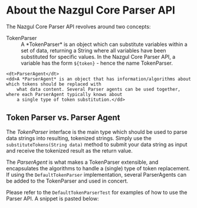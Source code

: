 # About the Nazgul Core Parser API

The Nazgul Core Parser API revolves around two concepts:

<dl>
    <dt>TokenParser</dt>
    <dd>A *TokenParser* is an object which can substitute variables within a set of data, returning a String
        where all variables have been substituted for specific values. In the Nazgul Core Parser API, a variable
        has the form <code>${token}</code> - hence the name TokenParser.</dd>

    <dt>ParserAgent</dt>
    <dd>A *ParserAgent* is an object that has information/algorithms about which tokens should be replaced with
        what data content. Several Parser agents can be used together, where each ParserAgent typically knows about
        a single type of token substitution.</dd>
</dl>


## Token Parser vs. Parser Agent

The *TokenParser* interface is the main type which should be used to parse data strings into resulting,
tokenized strings. Simply use the `substituteTokens(String data)` method to submit your data string as input and
receive the tokenized result as the return value.

The *ParserAgent* is what makes a TokenParser extensible, and encapsulates the algorithms to handle a (single)
type of token replacement. If using the `DefaultTokenParser` implementation, several ParserAgents can be added to
the TokenParser and used in concert.

Please refer to the `DefaultTokenParserTest` for examples of how to use the Parser API.
A snippet is pasted below:

<pre class="brush: java" title="Example validateNormalParsing() method."><![CDATA[
@Test
public void validateNormalParsing() {

    // Assemble
    final String data = "Your JDK version is $\{sysprop:java.version}, which is $\{good}.";
    final String expected = "Your JDK version is " + System.getProperty("java.version")
                            + ", which is bad.";

    final DefaultParserAgent parserAgent = new DefaultParserAgent();
    parserAgent.addStaticReplacement("good", "bad");

    final DefaultTokenParser unitUnderTest = new DefaultTokenParser();
    unitUnderTest.addAgent(parserAgent);

    // Act
    final String result = unitUnderTest.substituteTokens(data);

    // Assert
    Assert.assertEquals(expected, result);
}
]]></pre>